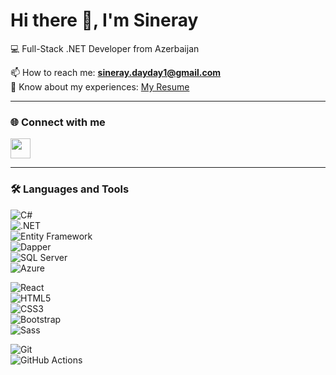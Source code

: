 # Hi there 👋, I'm Sineray  

💻 Full-Stack .NET Developer from Azerbaijan    

📫 How to reach me: **sineray.dayday1@gmail.com**  
🔗 Know about my experiences: [My Resume](https://sineray-cv.netlify.app/resume.pdf)  

---

### 🌐 Connect with me  
[<img src="https://img.icons8.com/ios-filled/50/0077B5/linkedin.png" width="32"/>](https://www.linkedin.com/in/sineray-dayday-38868b374) 

---

### 🛠️ Languages and Tools  

![C#](https://img.shields.io/badge/C%23-239120?style=for-the-badge&logo=c-sharp&logoColor=white)  
![.NET](https://img.shields.io/badge/.NET-512BD4?style=for-the-badge&logo=dotnet&logoColor=white)  
![Entity Framework](https://img.shields.io/badge/Entity%20Framework-68217A?style=for-the-badge&logo=ef&logoColor=white)  
![Dapper](https://img.shields.io/badge/Dapper-512BD4?style=for-the-badge&logo=.net&logoColor=white)  
![SQL Server](https://img.shields.io/badge/Microsoft_SQL_Server-CC2927?style=for-the-badge&logo=microsoftsqlserver&logoColor=white)   
![Azure](https://img.shields.io/badge/Azure-0078D4?style=for-the-badge&logo=microsoftazure&logoColor=white)   

![React](https://img.shields.io/badge/React-20232A?style=for-the-badge&logo=react&logoColor=61DAFB)  
![HTML5](https://img.shields.io/badge/HTML5-E34F26?style=for-the-badge&logo=html5&logoColor=white)  
![CSS3](https://img.shields.io/badge/CSS3-1572B6?style=for-the-badge&logo=css3&logoColor=white)  
![Bootstrap](https://img.shields.io/badge/Bootstrap-563D7C?style=for-the-badge&logo=bootstrap&logoColor=white)  
![Sass](https://img.shields.io/badge/Sass-CC6699?style=for-the-badge&logo=sass&logoColor=white)  

![Git](https://img.shields.io/badge/Git-F05032?style=for-the-badge&logo=git&logoColor=white)  
![GitHub Actions](https://img.shields.io/badge/GitHub%20Actions-2088FF?style=for-the-badge&logo=githubactions&logoColor=white)  
    



